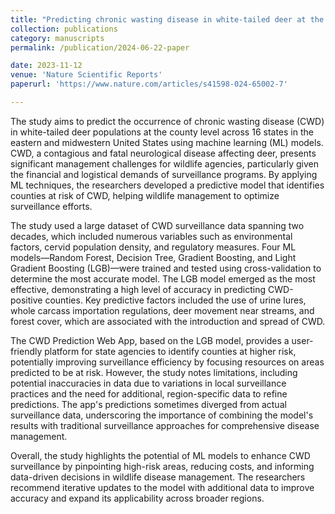 ```yaml
---
title: "Predicting chronic wasting disease in white-tailed deer at the county scale using machine learning"
collection: publications
category: manuscripts
permalink: /publication/2024-06-22-paper

date: 2023-11-12
venue: 'Nature Scientific Reports'
paperurl: 'https://www.nature.com/articles/s41598-024-65002-7'

---
```


The study aims to predict the occurrence of chronic wasting disease (CWD) in white-tailed deer populations at the county level across 16 states in the eastern and midwestern United States using machine learning (ML) models.
CWD, a contagious and fatal neurological disease affecting deer, presents significant management challenges for wildlife agencies, particularly given the financial and logistical demands of surveillance programs. 
By applying ML techniques, the researchers developed a predictive model that identifies counties at risk of CWD, helping wildlife management to optimize surveillance efforts.

The study used a large dataset of CWD surveillance data spanning two decades, which included numerous variables such as environmental factors, cervid population density, and regulatory measures. Four ML models—Random Forest,
Decision Tree, Gradient Boosting, and Light Gradient Boosting (LGB)—were trained and tested using cross-validation to determine the most accurate model. The LGB model emerged as the most effective, demonstrating a high level
of accuracy in predicting CWD-positive counties. Key predictive factors included the use of urine lures, whole carcass importation regulations, deer movement near streams, and forest cover, which are associated with the 
introduction and spread of CWD.

The CWD Prediction Web App, based on the LGB model, provides a user-friendly platform for state agencies to identify counties at higher risk, potentially improving surveillance efficiency by focusing resources on areas
predicted to be at risk. However, the study notes limitations, including potential inaccuracies in data due to variations in local surveillance practices and the need for additional, region-specific data to refine 
predictions. The app's predictions sometimes diverged from actual surveillance data, underscoring the importance of combining the model's results with traditional surveillance approaches for comprehensive disease management.

Overall, the study highlights the potential of ML models to enhance CWD surveillance by pinpointing high-risk areas, reducing costs, and informing data-driven decisions in wildlife disease management. 
The researchers recommend iterative updates to the model with additional data to improve accuracy and expand its applicability across broader regions.
